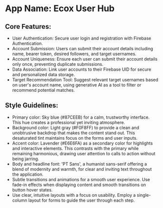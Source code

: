 # **App Name**: Ecox User Hub

## Core Features:

- User Authentication: Secure user login and registration with Firebase Authentication.
- Account Submission: Users can submit their account details including name, bearer token, desired followers, and target usernames.
- Account Uniqueness: Ensure each user can submit their account details only once, preventing duplicate submissions.
- Data Association: Link user accounts to their Firebase UID for secure and personalized data storage.
- Target Recommendation Tool: Suggest relevant target usernames based on user's account name, using generative AI as a tool to filter or recommend potential matches.

## Style Guidelines:

- Primary color: Sky blue (#87CEEB) for a calm, trustworthy interface. This hue creates a professional yet inviting atmosphere.
- Background color: Light gray (#F0F8FF) to provide a clean and unobtrusive backdrop that makes the content stand out. This desaturated tint maintains focus on the forms and user inputs.
- Accent color: Lavender (#E6E6FA) as a secondary color for highlights and interactive elements. This contrasts with the primary while remaining harmonious, drawing user attention to calls to action without being jarring.
- Body and headline font: 'PT Sans', a humanist sans-serif offering a blend of modernity and warmth, for clear and inviting text throughout the application.
- Subtle transitions and animations for a smooth user experience. Use fade-in effects when displaying content and smooth transitions on button hover states.
- Use clear, intuitive layouts with a focus on usability. Employ a single-column layout for forms to guide the user through each step.